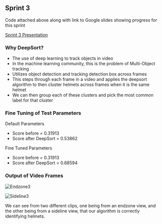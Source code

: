 ## Sprint 3
Code attached above along with link to Google slides showing progress for this sprint

[Sprint 3 Presentation](https://docs.google.com/presentation/d/1dCgd4TxupJAoRieBpMOObiLBWHdd4vvuOeNafCRvWtg/edit#slide=id.gfd79c3bad8_0_63)

### Why DeepSort?
- The use of deep learning to track objects in video
- In the machine learning community, this is the problem of Multi-Object tracking
- Utilizes object detection and tracking detection box across frames
- This steps through each frame in a video and applies the deepsort algorithm to then cluster helmets across frames when it is the same helmet
- We can then group each of these clusters and pick the most common label for that cluster

### Fine Tuning of Test Parameters
Default Parameters
  - Score before = 0.31913
  - Score after DeepSort = 0.53862

Fine Tuned Parameters
  - Score before = 0.31913
  - Score after DeepSort = 0.68594


### Output of Video Frames

![Endzone3](https://user-images.githubusercontent.com/74614080/141796977-aa544db8-5b81-4c72-b531-a3479f4621f3.png)

![Sideline3](https://user-images.githubusercontent.com/74614080/141796993-5ebe7d21-4c0e-4c30-8dbe-72e94383e565.png)


We can see from two different clips, one being from an endzone view, and the other being from a sideline view, that our algorithm is correctly identifying helmets.
